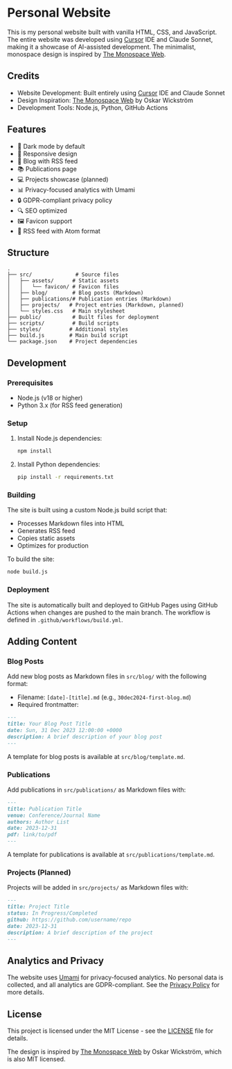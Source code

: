# Personal Website

This is my personal website built with vanilla HTML, CSS, and JavaScript. The entire website was developed using [Cursor](https://cursor.sh/) IDE and Claude Sonnet, making it a showcase of AI-assisted development. The minimalist, monospace design is inspired by [The Monospace Web](https://owickstrom.github.io/the-monospace-web/).

## Credits

- Website Development: Built entirely using [Cursor](https://cursor.sh/) IDE and Claude Sonnet
- Design Inspiration: [The Monospace Web](https://owickstrom.github.io/the-monospace-web/) by Oskar Wickström
- Development Tools: Node.js, Python, GitHub Actions

## Features

- 🌙 Dark mode by default
- 📱 Responsive design
- 📰 Blog with RSS feed
- 📚 Publications page
- 💻 Projects showcase (planned)
- 📊 Privacy-focused analytics with Umami
- 🔒 GDPR-compliant privacy policy
- 🔍 SEO optimized
- 🖼️ Favicon support
- 📡 RSS feed with Atom format

## Structure

```
.
├── src/              # Source files
│   ├── assets/      # Static assets
│   │   └── favicon/ # Favicon files
│   ├── blog/        # Blog posts (Markdown)
│   ├── publications/# Publication entries (Markdown)
│   ├── projects/   # Project entries (Markdown, planned)
│   └── styles.css   # Main stylesheet
├── public/          # Built files for deployment
├── scripts/         # Build scripts
├── styles/         # Additional styles
├── build.js        # Main build script
└── package.json    # Project dependencies
```

## Development

### Prerequisites

- Node.js (v18 or higher)
- Python 3.x (for RSS feed generation)

### Setup

1. Install Node.js dependencies:
   ```bash
   npm install
   ```

2. Install Python dependencies:
   ```bash
   pip install -r requirements.txt
   ```

### Building

The site is built using a custom Node.js build script that:
- Processes Markdown files into HTML
- Generates RSS feed
- Copies static assets
- Optimizes for production

To build the site:
```bash
node build.js
```

### Deployment

The site is automatically built and deployed to GitHub Pages using GitHub Actions when changes are pushed to the main branch. The workflow is defined in `.github/workflows/build.yml`.

## Adding Content

### Blog Posts
Add new blog posts as Markdown files in `src/blog/` with the following format:
- Filename: `[date]-[title].md` (e.g., `30dec2024-first-blog.md`)
- Required frontmatter:
```markdown
---
title: Your Blog Post Title
date: Sun, 31 Dec 2023 12:00:00 +0000
description: A brief description of your blog post
---
```

A template for blog posts is available at `src/blog/template.md`.

### Publications
Add publications in `src/publications/` as Markdown files with:
```markdown
---
title: Publication Title
venue: Conference/Journal Name
authors: Author List
date: 2023-12-31
pdf: link/to/pdf
---
```

A template for publications is available at `src/publications/template.md`.

### Projects (Planned)
Projects will be added in `src/projects/` as Markdown files with:
```markdown
---
title: Project Title
status: In Progress/Completed
github: https://github.com/username/repo
date: 2023-12-31
description: A brief description of the project
---
```

## Analytics and Privacy

The website uses [Umami](https://umami.is/) for privacy-focused analytics. No personal data is collected, and all analytics are GDPR-compliant. See the [Privacy Policy](/privacy.html) for more details.

## License

This project is licensed under the MIT License - see the [LICENSE](LICENSE) file for details.

The design is inspired by [The Monospace Web](https://owickstrom.github.io/the-monospace-web/) by Oskar Wickström, which is also MIT licensed. 
